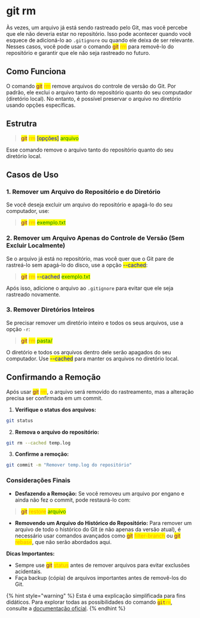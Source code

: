 # git rm

Às vezes, um arquivo já está sendo rastreado pelo Git, mas você percebe que ele não deveria estar no repositório. Isso pode acontecer quando você esquece de adicioná-lo ao `.gitignore` ou quando ele deixa de ser relevante. Nesses casos, você pode usar o comando <mark style="color:purple;">git</mark> <mark style="color:orange;">rm</mark> para removê-lo do repositório e garantir que ele não seja rastreado no futuro.

## **Como Funciona**

O comando <mark style="color:purple;">git</mark> <mark style="color:orange;">rm</mark> remove arquivos do controle de versão do Git. Por padrão, ele exclui o arquivo tanto do repositório quanto do seu computador (diretório local). No entanto, é possível preservar o arquivo no diretório usando opções específicas.

## Estrutra

> <mark style="color:purple;">git</mark> <mark style="color:orange;">rm</mark> <mark style="color:blue;">\[opções]</mark> <mark style="color:green;">arquivo</mark>

Esse comando remove o arquivo tanto do repositório quanto do seu diretório local.

## Casos de Uso

### 1. Remover um Arquivo do Repositório e do Diretório

Se você deseja excluir um arquivo do repositório e apagá-lo do seu computador, use:

> <mark style="color:purple;">git</mark> <mark style="color:orange;">rm</mark> <mark style="color:green;">exemplo.txt</mark>

### 2. Remover um Arquivo Apenas do Controle de Versão (Sem Excluir Localmente)

Se o arquivo já está no repositório, mas você quer que o Git pare de rastreá-lo sem apagá-lo do disco, use a opção <mark style="color:blue;">--cached</mark>:

> <mark style="color:purple;">git</mark> <mark style="color:orange;">rm</mark> <mark style="color:blue;">--cached</mark> <mark style="color:green;">exemplo.txt</mark>

Após isso, adicione o arquivo ao `.gitignore` para evitar que ele seja rastreado novamente.

### 3. Remover Diretórios Inteiros

Se precisar remover um diretório inteiro e todos os seus arquivos, use a opção `-r`:

> <mark style="color:purple;">git</mark> <mark style="color:orange;">rm</mark> <mark style="color:green;">pasta/</mark>

O diretório e todos os arquivos dentro dele serão apagados do seu computador. Use <mark style="color:blue;">--cached</mark> para manter os arquivos no diretório local.

## Confirmando a Remoção

Após usar <mark style="color:purple;">git</mark> <mark style="color:orange;">rm</mark>, o arquivo será removido do rastreamento, mas a alteração precisa ser confirmada em um commit.

1. **Verifique o status dos arquivos:**

```sh
git status
```

2. **Remova o arquivo do repositório:**

```sh
git rm --cached temp.log
```

3. **Confirme a remoção:**

```sh
git commit -m "Remover temp.log do repositório"
```

### Considerações Finais

* **Desfazendo a Remoção:** Se você removeu um arquivo por engano e ainda não fez o commit, pode restaurá-lo com:

> <mark style="color:purple;">git</mark> <mark style="color:orange;">restore</mark> <mark style="color:green;">arquivo</mark>

* **Removendo um Arquivo do Histórico do Repositório:** Para remover um arquivo de todo o histórico do Git (e não apenas da versão atual), é necessário usar comandos avançados como <mark style="color:purple;">git</mark> <mark style="color:orange;">filter-branch</mark> ou <mark style="color:purple;">git</mark> <mark style="color:orange;">rebase</mark>, que não serão abordados aqui.

**Dicas Importantes:**

* Sempre use <mark style="color:purple;">git</mark> <mark style="color:orange;">status</mark> antes de remover arquivos para evitar exclusões acidentais.
* Faça backup (cópia) de arquivos importantes antes de removê-los do Git.

{% hint style="warning" %}
Esta é uma explicação simplificada para fins didáticos. Para explorar todas as possibilidades do comando <mark style="color:purple;">`git`</mark><mark style="color:orange;">`rm`</mark>, consulte a [documentação oficial](https://git-scm.com/docs/git-rm/pt_BR).
{% endhint %}
